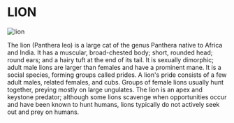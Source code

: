 # LION 
![lion](https://a.top4top.io/p_2856v2mwz1.png)

The lion (Panthera leo) is a large cat of the genus Panthera native to Africa and India. It has a muscular, broad-chested body; short, rounded head; round ears; and a hairy tuft at the end of its tail. It is sexually dimorphic; adult male lions are larger than females and have a prominent mane. It is a social species, forming groups called prides. A lion's pride consists of a few adult males, related females, and cubs. Groups of female lions usually hunt together, preying mostly on large ungulates. The lion is an apex and keystone predator; although some lions scavenge when opportunities occur and have been known to hunt humans, lions typically do not actively seek out and prey on humans.
